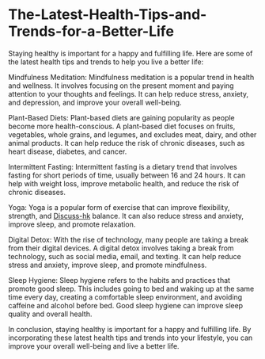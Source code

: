 # The-Latest-Health-Tips-and-Trends-for-a-Better-Life
Staying healthy is important for a happy and fulfilling life. Here are some of the latest health tips and trends to help you live a better life:

Mindfulness Meditation: Mindfulness meditation is a popular trend in health and wellness. It involves focusing on the present moment and paying attention to your thoughts and feelings. It can help reduce stress, anxiety, and depression, and improve your overall well-being.

Plant-Based Diets: Plant-based diets are gaining popularity as people become more health-conscious. A plant-based diet focuses on fruits, vegetables, whole grains, and legumes, and excludes meat, dairy, and other animal products. It can help reduce the risk of chronic diseases, such as heart disease, diabetes, and cancer.

Intermittent Fasting: Intermittent fasting is a dietary trend that involves fasting for short periods of time, usually between 16 and 24 hours. It can help with weight loss, improve metabolic health, and reduce the risk of chronic diseases.

Yoga: Yoga is a popular form of exercise that can improve flexibility, strength, and <a href="https://www.discuss-hk.com">Discuss-hk</a> balance. It can also reduce stress and anxiety, improve sleep, and promote relaxation.

Digital Detox: With the rise of technology, many people are taking a break from their digital devices. A digital detox involves taking a break from technology, such as social media, email, and texting. It can help reduce stress and anxiety, improve sleep, and promote mindfulness.

Sleep Hygiene: Sleep hygiene refers to the habits and practices that promote good sleep. This includes going to bed and waking up at the same time every day, creating a comfortable sleep environment, and avoiding caffeine and alcohol before bed. Good sleep hygiene can improve sleep quality and overall health.

In conclusion, staying healthy is important for a happy and fulfilling life. By incorporating these latest health tips and trends into your lifestyle, you can improve your overall well-being and live a better life.
